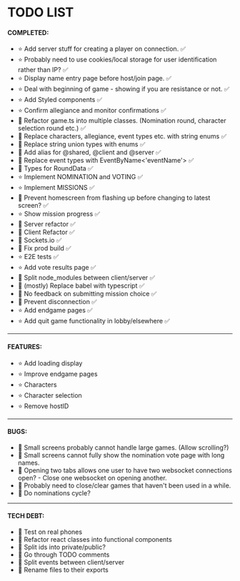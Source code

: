 # TODO LIST

#### COMPLETED:

- ⭐️ Add server stuff for creating a player on connection. ✅
- ⭐️ Probably need to use cookies/local storage for user identification rather than IP? ✅
- ⭐️ Display name entry page before host/join page. ✅
- ⭐️ Deal with beginning of game - showing if you are resistance or not. ✅
- ⭐️ Add Styled components ✅
- ⭐️ Confirm allegiance and monitor confirmations ✅
- 🔧 Refactor game.ts into multiple classes. (Nomination round, character selection round etc.) ✅
- 🔧 Replace characters, allegiance, event types etc. with string enums ✅
- 🔧 Replace string union types with enums ✅
- 🔧 Add alias for @shared, @client and @server ✅
- 🔧 Replace event types with EventByName<'eventName'> ✅
- 🔧 Types for RoundData ✅
- ⭐️ Implement NOMINATION and VOTING ✅
- ⭐️ Implement MISSIONS ✅
- 🐞 Prevent homescreen from flashing up before changing to latest screen? ✅
- ⭐️ Show mission progress ✅
- 🔧 Server refactor ✅
- 🔧 Client Refactor ✅
- 🔧 Sockets.io ✅
- 🔧 Fix prod build ✅
- ⭐️ E2E tests ✅
- ⭐️ Add vote results page ✅
- 🔧 Split node_modules between client/server ✅
- 🔧 (mostly) Replace babel with typescript ✅
- 🐞 No feedback on submitting mission choice ✅
- 🐞 Prevent disconnection ✅
- ⭐️ Add endgame pages ✅
- ⭐️ Add quit game functionality in lobby/elsewhere ✅

---

#### FEATURES:

- ⭐️ Add loading display
- ⭐️ Improve endgame pages
- ⭐️ Characters
- ⭐️ Character selection
- ⭐️ Remove hostID

---

#### BUGS:

- 🐞 Small screens probably cannot handle large games. (Allow scrolling?)
- 🐞 Small screens cannot fully show the nomination vote page with long names.
- 🐞 Opening two tabs allows one user to have two websocket connections open? - Close one websocket on opening another.
- 🐞 Probably need to close/clear games that haven't been used in a while.
- 🐞 Do nominations cycle?

---

#### TECH DEBT:

- 🔧 Test on real phones
- 🔧 Refactor react classes into functional components
- 🔧 Split ids into private/public?
- 🔧 Go through TODO comments
- 🔧 Split events between client/server
- 🔧 Rename files to their exports
